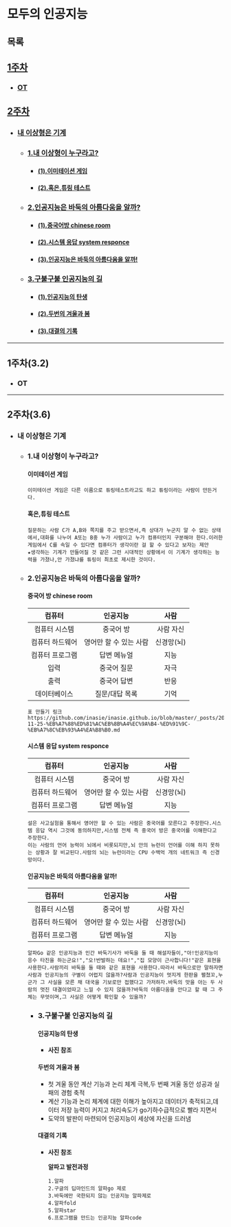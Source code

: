 # 모두의 인공지능

## 목록

## [**1주차**](#1주차32)
  - ### [**OT**](#ot)
## [**2주차**](#2주차)
  - ### [**내 이상형은 기계**](#eb82b4-ec9db4ec8381ed9895ec9d80-eab8b0eab384-1)
    - ### [**1.내 이상형이 누구라고?**](#1eb82b4-ec9db4ec8381ed9895ec9db4-eb8884eab5aceb9dbceab3a0-1)
      
      - #### [**(1).이미테이션 게임**](#이미테이션-게임)
      - #### [**(2).혹은,튜링 테스트**](#혹은튜링-테스트)
    - ### [**2.인공지능은 바둑의 아름다움을 알까?**](#2ec9db8eab3b5eca780eb8aa5ec9d80-ebb094eb9191ec9d98-ec9584eba684eb8ba4ec9b80ec9d84-ec958ceab98c-1)
      - #### [**(1).중국어방 chinese room**](#중국어-방-chinese-room)
      - #### [**(2).시스템 응답 system responce**](#시스템-응답-system-responce)
      - #### [**(3).인공지능은 바둑의 아름다움을 알까!**](#인공지능은-바둑의-아름다움을-알까)
    - ### [**3.구불구불 인공지능의 길**](#3eab5acebb688eab5acebb688-ec9db8eab3b5eca780eb8aa5ec9d98-eab8b8-1)
      - #### [**(1).인공지능의 탄생**](#인공지능의-탄생)
      - #### [**(2).두번의 겨울과 봄**](#두번의-겨울과-봄)
      - #### [**(3).대결의 기록**](#대결의-기록)
<hr>

## 1주차(3.2)
- ### **OT**
<hr>

## 2주차(3.6)
- ### **내 이상형은 기계**
  - ### **1.내 이상형이 누구라고?**
    #### **이미테이션 게임**
   
    ```
    이미테이션 게임은 다른 이름으로 튜링테스트라고도 하고 튜링이라는 사람이 만든거다.
    ```

    #### **혹은,튜링 테스트**
    ```
    질문하는 사람 C가 A,B와 쪽지를 주고 받으면서,즉 상대가 누군지 알 수 없는 상태에서,대화를 나누어 A또는 B중 누가 사람이고 누가 컴퓨터인지 구분해야 한다.이러한 게임에서 C를 속일 수 있다면 컴퓨터가 생각이란 걸 할 수 있다고 보자는 제안
    ★생각하는 기계가 만들어질 것 같은 그런 시대적인 상황에서 이 기계가 생각하는 능력을 가졌나,안 가졌냐를 튜링이 최초로 제시한 것이다.
    ```
  - ### **2.인공지능은 바둑의 아름다움을 알까?**
    #### **중국어 방 chinese room**
    |컴퓨터|인공지능|사람|
    |:---:|:---:|:---:|
    |컴퓨터 시스템|중국어 방|사람 자신|
    |컴퓨터 하드웨어|영어만 할 수 있는 사람|신경망(뇌)
    |컴퓨터 프로그램|답변 메뉴얼|지능|
    |입력|중국어 질문|자극|
    |출력|중국어 답변|반응|
    |데이터베이스|질문/대답 목록|기억|
    
    ```
    표 만들기 링크
    https://github.com/inasie/inasie.github.io/blob/master/_posts/2018-11-25-%EB%A7%88%ED%81%AC%EB%8B%A4%EC%9A%B4-%ED%91%9C-%EB%A7%8C%EB%93%A4%EA%B8%B0.md
    ```
    #### **시스템 응답 system responce**
    |컴퓨터|인공지능|사람|
    |:---:|:---:|:---:|
    |컴퓨터 시스템|중국어 방|사람 자신|
    |컴퓨터 하드웨어|영어만 할 수 있는 사람|신경망(뇌)
    |컴퓨터 프로그램|답변 메뉴얼|지능|

    ```
    설은 사고실험을 통해서 영어만 할 수 있는 사람은 중국어를 모른다고 주장한다.시스템 응답 역시 그것에 동의하지만,시스템 전체 즉 중국어 방은 중국어를 이해한다고 주장한다.
    이는 사람의 언어 능력이 뇌에서 비롯되지만,뇌 안의 뉴런이 언어를 이해 하지 못하는 상황과 잘 비교된다.사람의 뇌는 뉴런이라는 CPU 수백억 개의 네트워크 즉 신경망이다. 
    ```
    #### **인공지능은 바둑의 아름다움을 알까!**
     |컴퓨터|인공지능|사람|
    |:---:|:---:|:---:|
    |컴퓨터 시스템|중국어 방|사람 자신|
    |컴퓨터 하드웨어|영어만 할 수 있는 사람|신경망(뇌)
    |컴퓨터 프로그램|답변 메뉴얼|지능|
    ```
    알파Go 같은 인공지능과 인간 바둑기사가 바둑을 둘 때 해설자들이,"아!인공지능이 응수 타진을 하는군요!","오!반발하는 데요!","집 모양이 근사합니다!"같은 표현을 사용한다.사람끼리 바둑을 둘 때와 같은 표현을 사용한다.따라서 바둑으로만 말하자면 사람과 인공지능의 구별이 어렵지 않을까?사람과 인공지능이 멋지게 한판을 펼쳤꼬,누군가 그 사실을 모른 채 대국을 기보로만 접했다고 가저하자.바둑의 맛을 아는 두 사람의 멋진 대결이었따고 느낄 수 있지 않을까?바둑의 아름다움을 안다고 할 때 그 주체는 무엇이며,그 사실은 어떻게 확인할 수 있을까?
    ```
    - ### **3.구불구불 인공지능의 길**
        #### **인공지능의 탄생**
        - **사진 참조** 
        #### **두번의 겨울과 봄**
        - 첫 겨울 동안 계산 기능과 논리 체계 극복,두 번째 겨울 동안 성공과 실패의 경험 축적
        - 계산 기능과 논리 체계에 대한 이해가 높아지고 데이터가 축적되고,데이터 저장 능력이 커지고 처리속도가 go기하수급적으로 빨라 지면서
        - 도약의 발판이 마련되어 인공지능이 세상에 자신을 드러냄

        #### **대결의 기록**
        - **사진 참조**

            **알파고 발전과정**          
            ```
            1.알파
            2.구글의 딥마인드의 알파go 제로
            3.바둑에만 국한되지 않는 인공지능 알파제로
            4.알파fold
            5.알파star
            6.프로그램을 만드는 인공지능 알파code
            ```

